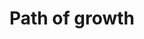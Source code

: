 ---
title: 'Path of growth'
order: 2
template: coltrane/group-nav.html
active: disabled
publish_date: 2024-07-30 20:20:01
---